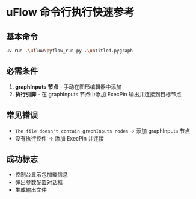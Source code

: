 # uFlow 命令行执行快速参考

## 基本命令

```bash
uv run .\uflow\pyflow_run.py .\untitled.pygraph
```

## 必需条件

1. **graphInputs 节点** - 手动在图形编辑器中添加
2. **执行引脚** - 在 graphInputs 节点中添加 ExecPin 输出并连接到目标节点

## 常见错误

- `The file doesn't contain graphInputs nodes` → 添加 graphInputs 节点
- 没有执行控件 → 添加 ExecPin 并连接

## 成功标志

- 控制台显示包加载信息
- 弹出参数配置对话框
- 生成输出文件
